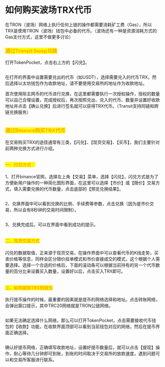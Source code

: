 # 如何购买波场TRX代币

在TRON（波场）网络上执行任何上链的操作都需要消耗矿工费（Gas），所以TRX是使用TRON（波场）钱包中必备的代币。（波场还有一种是资源消耗方式的Gas支付方式，这里不做更多讨论）

### <mark style="color:orange;">通过Transit Swap兑换</mark>

打开TokenPocket，点击右上方的【闪兑】。

<figure><img src="../../.gitbook/assets/Buy.png" alt=""><figcaption></figcaption></figure>

在打开的界面中设置需要兑出的代币（如USDT），选择需要兑入的代币TRX，然后选择以太坊钱包作为收款地址，请不要使用交易所的地址作为收款地址。

首次使用除主网币的代币进行兑换，在这里都需要执行一次授权操作，授权的数量可以自己合理设置，完成授权后，再次按照兑出、兑入的代币、数量并设置好收款地址并点击【确认兑换】后进行签名就可以获得TRX代币。（Transit支持同链和跨链兑换服务）

<figure><img src="../../.gitbook/assets/2 (2) (4).png" alt=""><figcaption></figcaption></figure>

### <mark style="color:orange;">通过Binance购买TRX代币</mark>

在交易购买TRX的途径通常有三类，【闪兑】、【现货交易】、【买币】，我们主要针对前两种兑换方式进行介绍。

<figure><img src="../../.gitbook/assets/1 (4) (4).png" alt=""><figcaption></figcaption></figure>

#### <mark style="color:orange;">一、闪兑方式：</mark>

1、打开binance官网，选择左上角【交易】菜单，选择【闪兑】，闪兑方式是为了方便新用户操作的一种简化图形界面，在这里可以选择【市价】或【限价】交易方式，填入需要兑换的代币数量，点击底部的【预览兑换结果】。

<figure><img src="../../.gitbook/assets/1 (4) (2).png" alt=""><figcaption></figcaption></figure>

2、兑换界面中可以看到兑换的比例、手续费等参数，点击兑换（因为是市价交易，所以会有8秒钟的交易时间限制）。

<figure><img src="../../.gitbook/assets/2 (5).png" alt=""><figcaption></figcaption></figure>

3、兑换完成后，可以在界面中看到成功的提示。

<figure><img src="../../.gitbook/assets/3 (3).png" alt=""><figcaption></figcaption></figure>

#### <mark style="color:orange;">二、现货交易方式</mark>

闪兑的数据取值，正来源于现货交易，在操作界面中可以查看代币的K线走势，买卖价格等信息，同样会区分限价挂单模式和市价直接成交的模式，这个根据个人需要选择。选择一个合适的价格后，下面的滚动条可以根据当前持有的另一个代币数量的百分比来设置买入数量，设置好以后，点击买入TRX即可。

<figure><img src="../../.gitbook/assets/Snipaste_2023-03-15_15-14-54.png" alt=""><figcaption></figcaption></figure>

#### <mark style="color:orange;">三、如何提取TRX到钱包</mark>

执行提币操作的时候，最重要的因素就是提币的网络选择和地址。点击转账网络，会弹出窗口提示，其中TRC20网络就是TRON公链网络。

<figure><img src="../../.gitbook/assets/4 (6).png" alt=""><figcaption></figcaption></figure>

如果无法确定选择什么网络，那么可以打开TokenPocket，点击需要接收代币钱包的【收款】功能，在收款界面顶部可以看到当前钱包对应的网络，然后在提币界面正确选择。

<figure><img src="../../.gitbook/assets/Snipaste_2023-03-15_15-17-23.png" alt=""><figcaption></figcaption></figure>

确认好提币网络，正确填写收款地址，设置好提币数量后，就可以点击【提现】操作，耐心等待几分钟即可到账，到账的时间取决于交易所的放款速度，遇到问题可以和交易所客服进行联系。

<figure><img src="../../.gitbook/assets/5 (7) (3).png" alt=""><figcaption></figcaption></figure>
